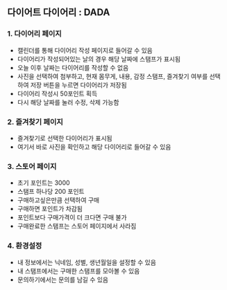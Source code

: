 ## 다이어트 다이어리 : DADA

### 1. 다이어리 페이지
- 캘린더를 통해 다이어리 작성 페이지로 들어갈 수 있음
- 다이어리가 작성되어있는 날의 경우 해당 날짜에 스탬프가 표시됨
- 오늘 이후 날짜는 다이어리를 작성할 수 없음
- 사진을 선택하여 첨부하고, 현재 몸무게, 내용, 감정 스탬프, 즐겨찾기 여부를 선택하여 저장 버튼을 누르면 다이어리가 저장됨
- 다이어리 작성시 50포인트 획득
- 다시 해당 날짜를 눌러 수정, 삭제 가능함

### 2. 즐겨찾기 페이지
- 즐겨찾기로 선택한 다이어리가 표시됨
- 여기서 바로 사진을 확인하고 해당 다이어리로 들어갈 수 있음

### 3. 스토어 페이지
- 초기 포인트는 3000
- 스탬프 하나당 200 포인트
- 구매하고싶은만큼 선택하여 구매
- 구매하면 포인트가 차감됨
- 포인트보다 구매가격이 더 크다면 구매 불가
- 구매완료한 스탬프는 스토어 페이지에서 사라짐

### 4. 환경설정
- 내 정보에서는 닉네임, 성별, 생년월일을 설정할 수 있음
- 내 스탬프에서는 구매한 스탬프를 모아볼 수 있음
- 문의하기에서는 문의를 남길 수 있음
